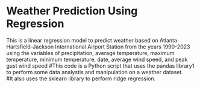 # Weather Prediction Using Regression
This is a linear regression model to predict weather based on Atlanta Hartsfield-Jackson International Airport Station from the years 1990-2023 using the variables of precipitation, average temperature, maximum temperature, minimum temperature, date, average wind speed, and peak gust wind speed 
#This code is a Python script that uses the pandas library1 to perform some data analystis and manipulation on a weather dataset.  
#It also uses the sklearn library to perform ridge regression. 
